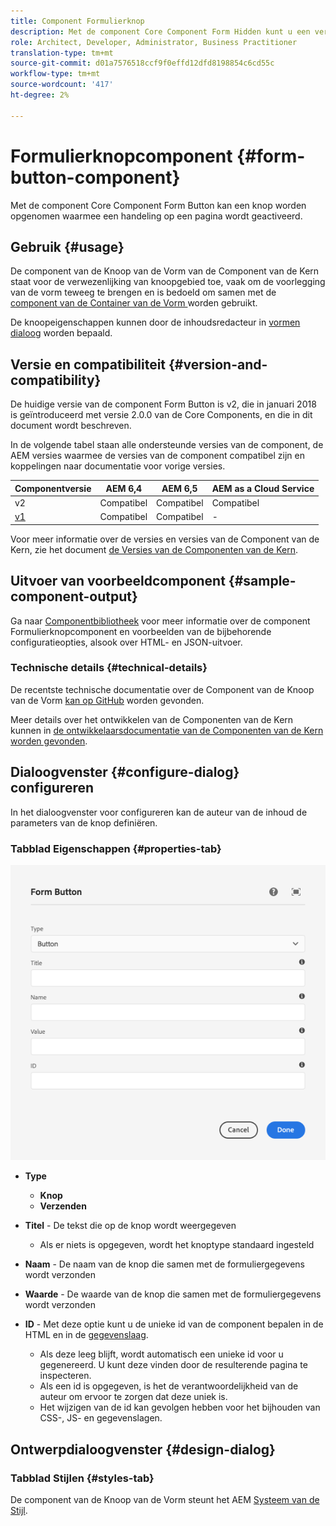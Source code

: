 ```yaml
---
title: Component Formulierknop
description: Met de component Core Component Form Hidden kunt u een verborgen veld in een formulier opnemen.
role: Architect, Developer, Administrator, Business Practitioner
translation-type: tm+mt
source-git-commit: d01a7576518ccf9f0effd12dfd8198854c6cd55c
workflow-type: tm+mt
source-wordcount: '417'
ht-degree: 2%

---
```



# Formulierknopcomponent {#form-button-component}

Met de component Core Component Form Button kan een knop worden opgenomen waarmee een handeling op een pagina wordt geactiveerd.

## Gebruik {#usage}

De component van de Knoop van de Vorm van de Component van de Kern staat voor de verwezenlijking van knoopgebied toe, vaak om de voorlegging van de vorm teweeg te brengen en is bedoeld om samen met de [component van de Container van de Vorm ](form-container.md) worden gebruikt.

De knoopeigenschappen kunnen door de inhoudsredacteur in [vormen dialoog](#configure-dialog) worden bepaald.

## Versie en compatibiliteit {#version-and-compatibility}

De huidige versie van de component Form Button is v2, die in januari 2018 is geïntroduceerd met versie 2.0.0 van de Core Components, en die in dit document wordt beschreven.

In de volgende tabel staan alle ondersteunde versies van de component, de AEM versies waarmee de versies van de component compatibel zijn en koppelingen naar documentatie voor vorige versies.

| Componentversie | AEM 6,4 | AEM 6,5 | AEM as a Cloud Service |
|--- |--- |--- |---|
| v2 | Compatibel | Compatibel | Compatibel |
| [v1](/help/components/v1/form-button-v1.md) | Compatibel | Compatibel | - |

Voor meer informatie over de versies en versies van de Component van de Kern, zie het document [de Versies van de Componenten van de Kern](/help/versions.md).

## Uitvoer van voorbeeldcomponent {#sample-component-output}

Ga naar [Componentbibliotheek](https://adobe.com/go/aem_cmp_library_form_button) voor meer informatie over de component Formulierknopcomponent en voorbeelden van de bijbehorende configuratieopties, alsook over HTML- en JSON-uitvoer.

### Technische details {#technical-details}

De recentste technische documentatie over de Component van de Knoop van de Vorm [kan op GitHub](https://adobe.com/go/aem_cmp_tech_form_button_v2) worden gevonden.

Meer details over het ontwikkelen van de Componenten van de Kern kunnen in [de ontwikkelaarsdocumentatie van de Componenten van de Kern worden gevonden](/help/developing/overview.md).

## Dialoogvenster {#configure-dialog} configureren

In het dialoogvenster voor configureren kan de auteur van de inhoud de parameters van de knop definiëren.

### Tabblad Eigenschappen {#properties-tab}

![Het dialoogvenster Bewerken van component Form Button](/help/assets/form-button-edit.png)

* **Type**

   * **Knop**
   * **Verzenden**

* **Titel**  - De tekst die op de knop wordt weergegeven

   * Als er niets is opgegeven, wordt het knoptype standaard ingesteld

* **Naam**  - De naam van de knop die samen met de formuliergegevens wordt verzonden
* **Waarde**  - De waarde van de knop die samen met de formuliergegevens wordt verzonden

* **ID**  - Met deze optie kunt u de unieke id van de component bepalen in de HTML en in de  [gegevenslaag](/help/developing/data-layer/overview.md).
   * Als deze leeg blijft, wordt automatisch een unieke id voor u gegenereerd. U kunt deze vinden door de resulterende pagina te inspecteren.
   * Als een id is opgegeven, is het de verantwoordelijkheid van de auteur om ervoor te zorgen dat deze uniek is.
   * Het wijzigen van de id kan gevolgen hebben voor het bijhouden van CSS-, JS- en gegevenslagen.

## Ontwerpdialoogvenster {#design-dialog}

### Tabblad Stijlen {#styles-tab}

De component van de Knoop van de Vorm steunt het AEM [Systeem van de Stijl](/help/get-started/authoring.md#component-styling).
